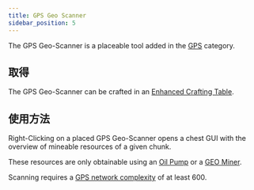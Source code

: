 ```yaml
---
title: GPS Geo Scanner
sidebar_position: 5
---
```


The GPS Geo-Scanner is a placeable tool added in the [GPS](GPS.md) category.

## 取得

The GPS Geo-Scanner can be crafted in an [Enhanced Crafting Table](../Basic-Machines/Enhanced-Crafting-Table.md).

## 使用方法

Right-Clicking on a placed GPS Geo-Scanner opens a chest GUI with the overview of mineable resources of a given chunk.

These resources are only obtainable using an [Oil Pump](Oil-Pump.md) or a [GEO Miner](GEO-Miner.md).

Scanning requires a [GPS network complexity](GPS-Transmitter.md) of at least 600.
